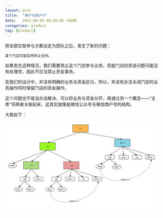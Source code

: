 ```yaml
---
layout: post
title:  "用户与账户4"
date:   2021-09-04 08:00:00 +0800
categories: product
tag: [product]
---
```

把全部交易参与方都设定为团队之后，发生了新的问题：

    某个门店可能突然终止合作。

<!-- more -->

如果发生这种情况，我们需要禁止这个门店参与业务，但是门店的资金问题可能没有处理完，因此不应当禁止资金事务。

在我们的设计中，并没有明确的业务与资金区分，所以，并没有办法关闭门店的业务操作同时保留门店的资金操作。

这个问题也不是没办法解决，可以将业务与资金分开，再通过另一个概念——“主体”将两者关联起来，这其实就像是微信公众号与微信商户号的结构。

大致如下：

![1](/assets/product/pinnaicha/user-and-account-4.png)
